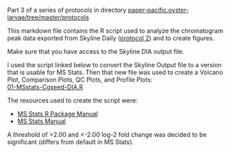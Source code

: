Part 3 of a series of protocols in directory [paper-pacific.oyster-larvae/tree/master/protocols](https://github.com/grace-ac/paper-pacific.oyster-larvae/tree/master/protocols)

This markdown file contains the R script used to analyze the chromatogram peak data exported from Skyline Daily ([protocol 2](https://github.com/grace-ac/paper-pacific.oyster-larvae/blob/master/protocols/02-SkylineDaily-protocol.md)) and to create figures. 

Make sure that you have access to the Skyline DIA output file.

I used the script linked below to convert the Skyline Output file to a version that is usable for MS Stats. Then that new file was used to create a Volcano Plot, Comparison Plots, QC Plots, and Profile Plots:      
[01-MSstats-Cgseed-DIA.R](https://github.com/grace-ac/paper-pacific.oyster-larvae/blob/master/scripts/01-MSstats-Cgseed-DIA.R)

The resources used to create the script were:    
- [MS Stats R Package Manual](https://bioconductor.org/packages/release/bioc/manuals/MSstats/man/MSstats.pdf)
- [MS Stats Manual](http://msstats.org/wp-content/uploads/2017/01/MSstats_v3.7.3_manual.pdf)

A threshold of >2.00 and <-2.00 log-2 fold change was decided to be significant (differs from default in MS Stats). 

